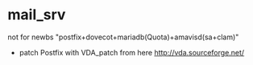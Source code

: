 # mail_srv
not for newbs
"postfix+dovecot+mariadb(Quota)+amavisd(sa+clam)"

* patch Postfix with VDA_patch from here
http://vda.sourceforge.net/

